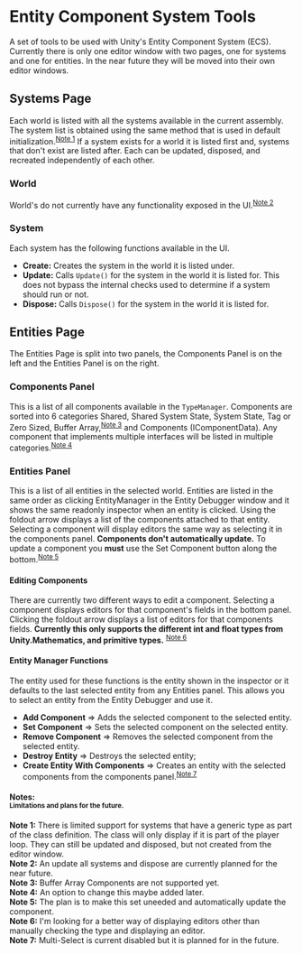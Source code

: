 
# Entity Component System Tools

A set of tools to be used with Unity's Entity Component System (ECS). Currently there is only one editor window with two pages, one for systems and one for entities. In the near future they will be moved into their own editor windows.

## Systems Page
Each world is listed with all the systems available in the current assembly. The system list is obtained using the same method that is used in default initialization.<sup>[Note 1](#n1)</sup> If a system exists for a world it is listed first and, systems that don't exist are listed after. Each can be updated, disposed, and recreated independently of each other.

### World
World's do not currently have any functionality exposed in the UI.<sup>[Note 2](#n2)</sup>

### System
Each system has the following functions available in the UI.
* **Create:** Creates the system in the world it is listed under.
* **Update:** Calls `Update()` for the system in the world it is listed for. This does not bypass the internal checks used to determine if a system should run or not.
* **Dispose:** Calls `Dispose()` for the system in the world it is listed for.

## Entities Page
The Entities Page is split into two panels, the Components Panel is on the left and the Entities Panel is on the right.

### Components Panel
This is a list of all components available in the `TypeManager`. Components are sorted into 6 categories Shared, Shared System State, System State, Tag or Zero Sized, Buffer Array,<sup>[Note 3](#n3)</sup> and Components (IComponentData). Any component that implements multiple interfaces will be listed in multiple categories.<sup>[Note 4](#n4)</sup>

### Entities Panel
This is a list of all entities in the selected world. Entities are listed in the same order as clicking EntityManager in the Entity Debugger window and it shows the same readonly inspector when an entity is clicked. Using the foldout arrow displays a list of the components attached to that entity. Selecting a component will display editors the same way as selecting it in the components panel. **Components don't automatically update.** To update a component you **must** use the Set Component button along the bottom.<sup>[Note 5](#n5)</sup>

#### Editing Components
There are currently two different ways to edit a component. Selecting a component displays editors for that component's fields in the bottom panel. Clicking the foldout arrow displays a list of editors for that components fields. **Currently this only supports the different int and float types from Unity.Mathematics, and primitive types.** <sup>[Note 6](#n6)</sup>

#### Entity Manager Functions
The entity used for these functions is the entity shown in the inspector or it defaults to the last selected entity from any Entities panel. This allows you to select an entity from the Entity Debugger and use it.
- **Add Component** => Adds the selected component to the selected entity.
- **Set Component** => Sets the selected component on the selected entity.
- **Remove Component** => Removes the selected component from the selected entity.
- **Destroy Entity** => Destroys the selected entity;
- **Create Entity With Components** => Creates an entity with the selected components from the components panel.<sup>[Note 7](#n7)</sup>

#### Notes:<br><sup>Limitations and plans for the future.</sup>

<a name="n1"><b>Note 1:</b></a> There is limited support for systems that have a generic type as part of the class definition. The class will only display if it is part of the player loop. They can still be updated and disposed, but not created from the editor window.<br/>
<a name="n2"><b>Note 2:</b></a> An update all systems and dispose are currently planned for the near future.<br/>
<a name="n3"><b>Note 3:</b></a> Buffer Array Components are not supported yet.<br/>
<a name="n4"><b>Note 4:</b></a> An option to change this maybe added later.<br/>
<a name="n5"><b>Note 5:</b></a> The plan is to make this set uneeded and automatically update the component.<br/>
<a name="n6"><b>Note 6:</b></a> I'm looking for a better way of displaying editors other than manually checking the type and displaying an editor.<br/>
<a name="n7"><b>Note 7:</b></a> Multi-Select is current disabled but it is planned for in the future.<br/>